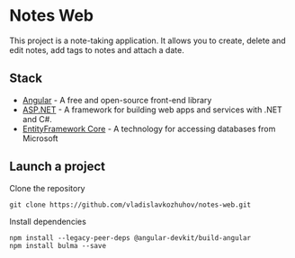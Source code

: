 # Notes Web

This project is a note-taking application. It allows you to create, delete and edit notes, add tags to notes and attach a date.

## Stack
- [Angular](https://angular.io/Angular/) - A free and open-source front-end library
- [ASP.NET](https://learn.microsoft.com/en-us/aspnet/core) - A framework for building web apps and services with .NET and C#.
- [EntityFramework Core](https://learn.microsoft.com/ru-ru/ef/core/) - A technology for accessing databases from Microsoft

## Launch a project

Clone the repository

```
git clone https://github.com/vladislavkozhuhov/notes-web.git
```

Install dependencies

```
npm install --legacy-peer-deps @angular-devkit/build-angular
npm install bulma --save
```
